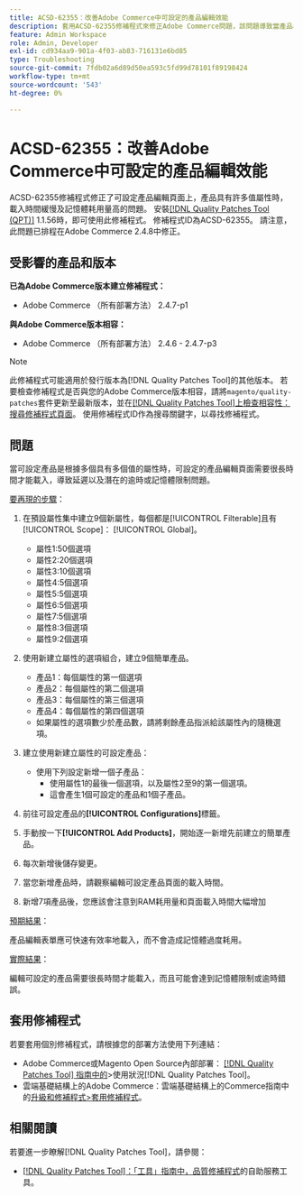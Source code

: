 ```yaml
---
title: ACSD-62355：改善Adobe Commerce中可設定的產品編輯效能
description: 套用ACSD-62355修補程式來修正Adobe Commerce問題，該問題導致當產品根據具有許多值的許多屬性時，可設定的產品編輯頁面載入緩慢。
feature: Admin Workspace
role: Admin, Developer
exl-id: cd934aa9-901a-4f03-ab83-716131e6bd85
type: Troubleshooting
source-git-commit: 7fdb02a6d89d50ea593c5fd99d78101f89198424
workflow-type: tm+mt
source-wordcount: '543'
ht-degree: 0%

---
```


# ACSD-62355：改善Adobe Commerce中可設定的產品編輯效能

ACSD-62355修補程式修正了可設定產品編輯頁面上，產品具有許多值屬性時，載入時間緩慢及記憶體耗用量高的問題。 安裝[[!DNL Quality Patches Tool (QPT)]](/help/tools/quality-patches-tool/quality-patches-tool-to-self-serve-quality-patches.md) 1.1.56時，即可使用此修補程式。 修補程式ID為ACSD-62355。 請注意，此問題已排程在Adobe Commerce 2.4.8中修正。

## 受影響的產品和版本

**已為Adobe Commerce版本建立修補程式：**

* Adobe Commerce （所有部署方法） 2.4.7-p1

**與Adobe Commerce版本相容：**

* Adobe Commerce （所有部署方法） 2.4.6 - 2.4.7-p3

>[!NOTE]
>
>此修補程式可能適用於發行版本為[!DNL Quality Patches Tool]的其他版本。 若要檢查修補程式是否與您的Adobe Commerce版本相容，請將`magento/quality-patches`套件更新至最新版本，並在[[!DNL Quality Patches Tool]上檢查相容性：搜尋修補程式頁面](https://experienceleague.adobe.com/tools/commerce-quality-patches/index.html?lang=zh-Hant)。 使用修補程式ID作為搜尋關鍵字，以尋找修補程式。

## 問題

當可設定產品是根據多個具有多個值的屬性時，可設定的產品編輯頁面需要很長時間才能載入，導致延遲以及潛在的逾時或記憶體限制問題。

<u>要再現的步驟</u>：

1. 在預設屬性集中建立9個新屬性，每個都是[!UICONTROL Filterable]且有[!UICONTROL Scope]： [!UICONTROL Global]。
   * 屬性1:50個選項
   * 屬性2:20個選項
   * 屬性3:10個選項
   * 屬性4:5個選項
   * 屬性5:5個選項
   * 屬性6:5個選項
   * 屬性7:5個選項
   * 屬性8:3個選項
   * 屬性9:2個選項

1. 使用新建立屬性的選項組合，建立9個簡單產品。
   * 產品1：每個屬性的第一個選項
   * 產品2：每個屬性的第二個選項
   * 產品3：每個屬性的第三個選項
   * 產品4：每個屬性的第四個選項
   * 如果屬性的選項數少於產品數，請將剩餘產品指派給該屬性內的隨機選項。

1. 建立使用新建立屬性的可設定產品：
   * 使用下列設定新增一個子產品：
      * 使用屬性1的最後一個選項，以及屬性2至9的第一個選項。
      * 這會產生1個可設定的產品和1個子產品。
1. 前往可設定產品的&#x200B;**[!UICONTROL Configurations]**&#x200B;標籤。
1. 手動按一下&#x200B;**[!UICONTROL Add Products]**，開始逐一新增先前建立的簡單產品。
1. 每次新增後儲存變更。
1. 當您新增產品時，請觀察編輯可設定產品頁面的載入時間。
1. 新增7項產品後，您應該會注意到RAM耗用量和頁面載入時間大幅增加

<u>預期結果</u>：

產品編輯表單應可快速有效率地載入，而不會造成記憶體過度耗用。

<u>實際結果</u>：

編輯可設定的產品需要很長時間才能載入，而且可能會達到記憶體限制或逾時錯誤。

## 套用修補程式

若要套用個別修補程式，請根據您的部署方法使用下列連結：

* Adobe Commerce或Magento Open Source內部部署： [[!DNL Quality Patches Tool] 指南中的](/help/tools/quality-patches-tool/usage.md)>使用狀況[!DNL Quality Patches Tool]。
* 雲端基礎結構上的Adobe Commerce：雲端基礎結構上的Commerce指南中的[升級和修補程式>套用修補程式](https://experienceleague.adobe.com/docs/commerce-cloud-service/user-guide/develop/upgrade/apply-patches.html?lang=zh-Hant)。

## 相關閱讀

若要進一步瞭解[!DNL Quality Patches Tool]，請參閱：

* [[!DNL Quality Patches Tool]：「工具」指南中，品質修補程式](/help/tools/quality-patches-tool/quality-patches-tool-to-self-serve-quality-patches.md)的自助服務工具。

